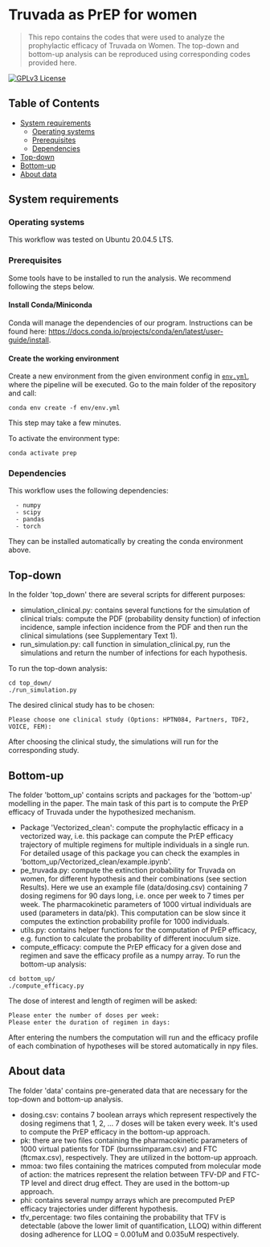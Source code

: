 # Truvada as PrEP for women
>This repo contains the codes that were used to analyze the prophylactic efficacy of  Truvada on Women. 
> The top-down and bottom-up analysis can be reproduced using corresponding codes provided here.  

[![GPLv3 License](https://img.shields.io/badge/License-GPL%20v3-yellow.svg)](https://opensource.org/licenses/)

## Table of Contents
-   [System requirements](#system-requirements)
      -   [Operating systems](#operating-systems)
      -   [Prerequisites](#prerequisites)
      -   [Dependencies](#dependencies)
- [Top-down](#Top-down)
- [Bottom-up](#Bottom-up)
- [About data](#About-data)

## System requirements

### Operating systems
This workflow was tested on Ubuntu 20.04.5 LTS.

### Prerequisites
Some tools have to be installed to run the analysis. We recommend following the steps below.

#### Install Conda/Miniconda

Conda will manage the dependencies of our program. Instructions can be found here: https://docs.conda.io/projects/conda/en/latest/user-guide/install.


#### Create the working environment

Create a new environment from the given environment config in [`env.yml`](./env/env.yml), where the pipeline will be executed.
Go to the main folder of the repository and call:

```
conda env create -f env/env.yml
```

This step may take a few minutes.

To activate the environment type:

```
conda activate prep
```

### Dependencies

This workflow uses the following dependencies:

```
  - numpy
  - scipy
  - pandas
  - torch
```
They can be installed automatically by creating the conda environment above. 

## Top-down
In the folder 'top_down' there are several scripts for different purposes:
* simulation_clinical.py: contains several functions for the simulation of clinical trials: 
compute the PDF (probability density function) of infection incidence, sample infection 
incidence from the PDF and then run the clinical simulations (see Supplementary Text 1). 
* run_simulation.py: call function in simulation_clinical.py, run the simulations and return 
the number of infections for each hypothesis. 

To run the top-down analysis:
```
cd top_down/
./run_simulation.py
```
The desired clinical study has to be chosen: 
```commandline
Please choose one clinical study (Options: HPTN084, Partners, TDF2, VOICE, FEM): 
```
After choosing the clinical study, the simulations will run for the corresponding study.

## Bottom-up
The folder 'bottom_up' contains scripts and packages for the 'bottom-up' modelling 
in the paper. The main task of this part is to compute the PrEP efficacy of Truvada under 
the hypothesized mechanism. 
* Package 'Vectorized_clean': compute the prophylactic efficacy 
in a vectorized way, i.e. this package can compute the PrEP efficacy trajectory of multiple 
regimens for multiple individuals in a single run. For detailed usage of this package you can 
check the examples in 'bottom_up/Vectorized_clean/example.ipynb'. 
* pe_truvada.py: compute the extinction probability for Truvada on women, for different hypothesis
and their combinations (see section Results). Here we use an example file (data/dosing.csv) containing 
7 dosing regimens for 90 days long, i.e. once per week to 7 times per week. The pharmacokinetic parameters 
of 1000 virtual individuals are used (parameters in data/pk). This computation can be slow since it computes the extinction probability profile for 1000 individuals. 
* utils.py: contains helper functions for the computation of PrEP efficacy, e.g. function to calculate 
the probability of different inoculum size.
* compute_efficacy: compute the PrEP efficacy for a given dose and regimen and save the efficacy profile 
as a numpy array. 
To run the bottom-up  analysis:
```
cd bottom_up/
./compute_efficacy.py
```
The dose of interest and length of regimen will be asked:
```
Please enter the number of doses per week: 
Please enter the duration of regimen in days: 
```
After entering the numbers the computation will run and the efficacy profile of each combination of hypotheses 
will be stored automatically in npy files.  

## About data
The folder 'data' contains pre-generated data that are necessary for the top-down and bottom-up analysis. 
* dosing.csv: contains 7 boolean arrays which represent respectively the dosing regimens that 1, 2, ... 7 doses will be taken every week. It's used to compute the PrEP efficacy in the bottom-up approach.
* pk: there are two files containing the pharmacokinetic parameters of 1000 virtual patients for TDF (burnssimparam.csv) and FTC (ftcmax.csv), respectively. They are utilized in the bottom-up approach.
* mmoa: two files containing the matrices computed from molecular mode of action: the matrices represent the relation between TFV-DP and FTC-TP level and direct drug effect. They are used in the bottom-up approach.
* phi: contains several numpy arrays which are precomputed PrEP efficacy trajectories under different hypothesis. 
* tfv_percentage: two files containing the probability that TFV is detectable (above the lower limit of quantification, LLOQ) within different dosing adherence for LLOQ = 0.001uM and 0.035uM respectively. 


